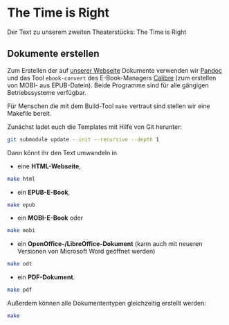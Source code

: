The Time is Right
=================

Der Text zu unserem zweiten Theaterstücks: The Time is Right

## Dokumente erstellen
Zum Erstellen der auf [unserer Webseite](http://www.c-base.org/projects/c-atre/?page_id=186#lizenz-und-download) Dokumente verwenden wir [Pandoc](http://johnmacfarlane.net/pandoc/) und das Tool `ebook-convert` des E-Book-Managers [Calibre](http://calibre-ebook.com/) (zum erstellen von MOBI- aus EPUB-Datein). Beide Programme sind für alle gängigen Betriebssysteme verfügbar.

Für Menschen die mit dem Build-Tool `make` vertraut sind stellen wir eine Makefile bereit.

Zunächst ladet euch die Templates mit Hilfe von Git herunter:

```bash
git submodule update --init --recursive --depth 1
```

Dann könnt ihr den Text umwandeln in

* eine **HTML-Webseite**,

```bash
make html
```

* ein **EPUB-E-Book**,

```bash
make epub
```

* ein **MOBI-E-Book** oder

```bash
make mobi
```

* ein **OpenOffice-/LibreOffice-Dokument** (kann auch mit neueren Versionen von
  Microsoft Word geöffnet werden)

```bash
make odt
```

* ein **PDF-Dokument**.

```bash
make pdf
```

Außerdem können alle Dokumententypen gleichzeitig erstellt werden:

```bash
make
```
